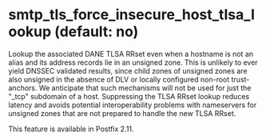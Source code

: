 # smtp_tls_force_insecure_host_tlsa_lookup (default: no)
 Lookup the associated DANE TLSA RRset even when a hostname is
not an alias and its address records lie in an unsigned zone. This
is unlikely to ever yield DNSSEC validated results, since child
zones of unsigned zones are also unsigned in the absence of DLV or
locally configured non-root trust-anchors. We anticipate that such
mechanisms will not be used for just the "\_tcp" subdomain of a host.
Suppressing the TLSA RRset lookup reduces latency and avoids potential
interoperability problems with nameservers for unsigned zones that
are not prepared to handle the new TLSA RRset. 


 This feature is available in Postfix 2.11. 


